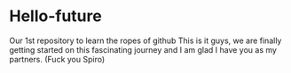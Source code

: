 # Hello-future
Our 1st repository to learn the ropes of github
This is it guys, we are finally getting started on this fascinating journey and I am glad I have you as my partners. (Fuck you Spiro) 
